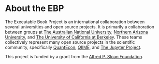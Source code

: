 # About the EBP

The Executable Book Project is an international collaboration between
several universities and open source projects. It is primarily a collaboration
between groups at [The Australian National University](https://anu.edu.au),
[Northern Arizona University](https://nau.edu/), and
[The University of California at Berkeley](https://www.berkeley.edu/). These teams collectively
represent many open source projects in the scientific community, specifically
[QuantEcon](https://quantecon.org), [QIIME](https://qiime2.org/), and [The Jupyter Project](https://jupyter.org/).

This project is funded by a grant from the [Alfred P. Sloan Foundation](https://sloan.org/).
